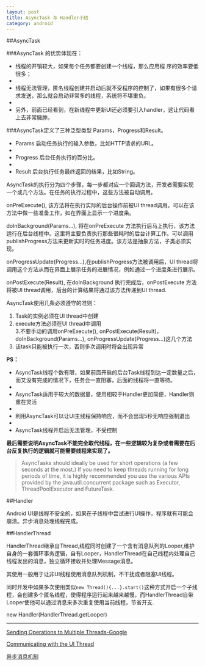 ```yaml
---
layout: post
title: AsyncTask 与 Handler小结
category: android
---
```

##AsyncTask

###AsyncTask 的优势体现在：

* 线程的开销较大，如果每个任务都要创建一个线程，那么应用程 序的效率要低很多； 
* 
* 线程无法管理，匿名线程创建并启动后就不受程序的控制了，如果有很多个请求发送，那么就会启动非常多的线程，系统将不堪重负。 
* 
* 另外，前面已经看到，在新线程中更新UI还必须要引入handler，这让代码看上去非常臃肿。

###AsyncTask定义了三种泛型类型 Params，Progress和Result。

* Params 启动任务执行的输入参数，比如HTTP请求的URL。 
* 
* Progress 后台任务执行的百分比。 
* 
* Result 后台执行任务最终返回的结果，比如String。

AsyncTask的执行分为四个步骤，每一步都对应一个回调方法，开发者需要实现一个或几个方法。在任务的执行过程中，这些方法被自动调用。

onPreExecute(), 该方法将在执行实际的后台操作前被UI thread调用。可以在该方法中做一些准备工作，如在界面上显示一个进度条。 

doInBackground(Params...), 将在onPreExecute 方法执行后马上执行，该方法运行在后台线程中。这里将主要负责执行那些很耗时的后台计算工作。可以调用 publishProgress方法来更新实时的任务进度。该方法是抽象方法，子类必须实现。 

onProgressUpdate(Progress...),在publishProgress方法被调用后，UI thread将调用这个方法从而在界面上展示任务的进展情况，例如通过一个进度条进行展示。 

onPostExecute(Result), 在doInBackground 执行完成后，onPostExecute 方法将被UI thread调用，后台的计算结果将通过该方法传递到UI thread.

AsyncTask使用几条必须遵守的准则： 
1. Task的实例必须在UI thread中创建                   
2. execute方法必须在UI thread中调用                
3.不要手动的调用onPreExecute(), onPostExecute(Result)，doInBackground(Params...), onProgressUpdate(Progress...)这几个方法                     
4. 该task只能被执行一次，否则多次调用时将会出现异常

**PS：**

* AsyncTask线程个数有限，如果前面开启的后台Task线程到达一定数量之后，而又没有完成的情况下，任务会一直阻塞，后面的线程将一直等待。
* 
* AsyncTask适用于较大的数据量，使用相较于Handler更加简便，Handler则重在灵活
* 
* 利用AsyncTask可以让UI主线程保持响应，而不会出现5秒无响应强制退出
* 
* AsyncTask线程开启后无法管理，不受控制


**最后需要说明AsyncTask不能完全取代线程，在一些逻辑较为复杂或者需要在后台反复执行的逻辑就可能需要线程来实现了。**

> AsyncTasks should ideally be used for short operations (a few seconds at the most.) If you need to keep threads running for long periods of time, it is highly recommended you use the various APIs provided by the java.util.concurrent package such as Executor, ThreadPoolExecutor and FutureTask.

##Handler

Android UI是线程不安全的，如果在子线程中尝试进行UI操作，程序就有可能会崩溃。异步消息处理线程完成。






##HandlerThread

HandlerThread继承自Thread,线程同时创建了一个含有消息队列的Looper,维护自身的一套循环事务逻辑，自有Looper，HandlerThread在自己线程内处理自己线程发出的消息，独立循环接收并处理Message消息。

其使用一般用于让非UI线程使用消息队列机制，不干扰或者阻塞UI线程。

同时开发中如果多次使用类似`new Thread(){...}.start()`这种方式开启一个子线程，会创建多个匿名线程，使得程序运行起来越来越慢，而HandlerThread自带Looper使他可以通过消息来多次重复使用当前线程，节省开支.


new Handler(HandlerThread.getLooper)




---

[Sending Operations to Multiple Threads-Google](https://developer.android.com/intl/zh-CN/training/multiple-threads/index.html)

[Communicating with the UI Thread](https://developer.android.com/intl/zh-CN/training/multiple-threads/communicate-ui.html#Handler)

[异步消息机制](http://blog.csdn.net/guolin_blog/article/details/9991569)



